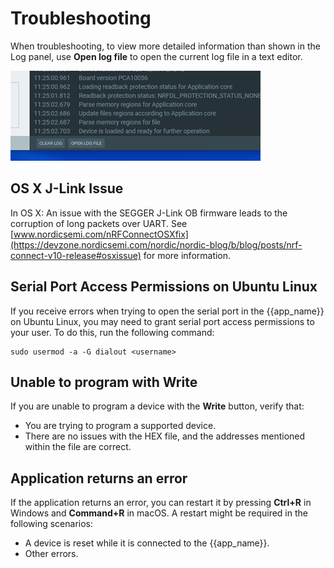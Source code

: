 # Troubleshooting

When troubleshooting, to view more detailed information than shown in the Log panel, use **Open log file** to open the current log file in a text editor.

![Where to open the detailed log file](./screenshots/programmer_app_open_log_file.png "Log window with highlighted Open log file button")

## OS X J-Link Issue

In OS X: An issue with the SEGGER J-Link OB firmware leads to the corruption of long packets over UART. See [www.nordicsemi.com/nRFConnectOSXfix](https://devzone.nordicsemi.com/nordic/nordic-blog/b/blog/posts/nrf-connect-v10-release#osxissue) for more information.

## Serial Port Access Permissions on Ubuntu Linux

If you receive errors when trying to open the serial port in the {{app_name}} on Ubuntu Linux, you may need to grant serial port access permissions to your user. To do this, run the following command:

```
sudo usermod -a -G dialout <username>
```

## Unable to program with Write

If you are unable to program a device with the **Write** button, verify that:

- You are trying to program a supported device.
- There are no issues with the HEX file, and the addresses mentioned within the file are correct.

## Application returns an error

If the application returns an error, you can restart it by pressing **Ctrl+R** in Windows and **Command+R** in macOS. A restart might be required in the following scenarios:

- A device is reset while it is connected to the {{app_name}}.
- Other errors.
